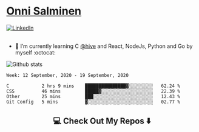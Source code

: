 <h1> <a href="https://osalmine.github.io/cv/">Onni Salminen</a></h1>
<a href="https://www.linkedin.com/in/onni-salminen/" target="_blank"><img src="https://img.shields.io/badge/LinkedIn-%230077B5.svg?&style=flat-square&logo=linkedin&logoColor=white" alt="LinkedIn"></a>
<br />
<br />

- 🌱 I’m currently learning C <a href="https://www.hive.fi/en/">@hive</a> and React, NodeJs, Python and Go by myself :octocat:

![Github stats](https://github-readme-stats.vercel.app/api?username=osalmine&count_private=true&show_icons=true&theme=graywhite&hide=issues,stars)

<!--START_SECTION:waka-->
```text
Week: 12 September, 2020 - 19 September, 2020

C            2 hrs 9 mins    ███████████████▓░░░░░░░░░   62.24 % 
CSS          46 mins         █████▓░░░░░░░░░░░░░░░░░░░   22.39 % 
Other        25 mins         ███░░░░░░░░░░░░░░░░░░░░░░   12.43 % 
Git Config   5 mins          ▓░░░░░░░░░░░░░░░░░░░░░░░░   02.77 % 
```
<!--END_SECTION:waka-->

<h2  align="center">💻 Check Out My Repos ⬇️ </h2>
